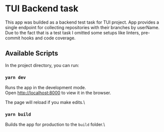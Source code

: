 # TUI Backend task
This app was builded as a backend test task for TUI project.
App provides a single endpoint for collecting repositories with their branches by userName.
Due to the fact that is a test task I omitted some setups like linters, pre-commit hooks and code coverage.

## Available Scripts

In the project directory, you can run:

### `yarn dev`

Runs the app in the development mode.\
Open [http://localhost:8000](http://localhost:8000) to view it in the browser.

The page will reload if you make edits.\

### `yarn build`

Builds the app for production to the `build` folder.\
